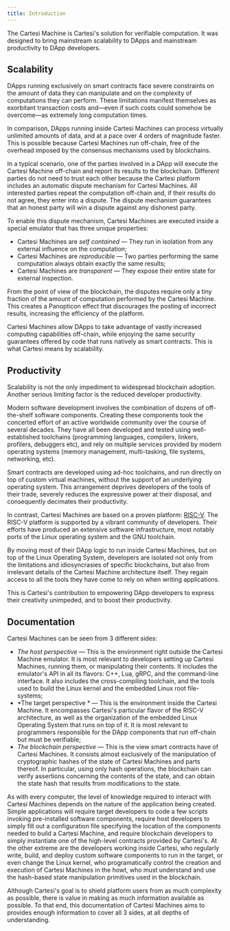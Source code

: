```yaml
---
title: Introduction
---
```


The Cartesi Machine is Cartesi's solution for verifiable computation.
It was designed to bring mainstream scalability to DApps and mainstream productivity to DApp developers.

## Scalability

DApps running exclusively on smart contracts face severe constraints on the amount of data they can manipulate and on the complexity of computations they can perform.
These limitations manifest themselves as exorbitant transaction costs and&mdash;even if such costs could somehow be overcome&mdash;as extremely long computation times.

In comparison, DApps running inside Cartesi Machines can process virtually unlimited amounts of data, and at a pace over 4 orders of magnitude faster.
This is possible because Cartesi Machines run off-chain, free of the overhead imposed by the consensus mechanisms used by blockchains.

In a typical scenario, one of the parties involved in a DApp will execute the Cartesi Machine off-chain and report its results to the blockchain.
Different parties do not need to trust each other because the Cartesi platform includes an automatic dispute mechanism for Cartesi Machines.
All interested parties repeat the computation off-chain and, if their results do not agree, they enter into a dispute.
The dispute mechanism guarantees that an honest party will win a dispute against any dishonest party.

To enable this dispute mechanism, Cartesi Machines are executed inside a special emulator that has three unique properties:

* Cartesi Machines are *self contained* &mdash; They run in isolation from any external influence on the computation;
* Cartesi Machines are *reproducible* &mdash; Two parties performing the same computation always obtain exactly the same results;
* Cartesi Machines are *transparent* &mdash; They expose their entire state for external inspection.

From the point of view of the blockchain, the disputes require only a tiny fraction of the amount of computation performed by the Cartesi Machine.
This creates a Panopticon effect that discourages the posting of incorrect results, increasing the efficiency of the platform.

Cartesi Machines allow DApps to take advantage of vastly increased computing capabilities off-chain, while enjoying the same security guarantees offered by code that runs natively as smart contracts.
This is what Cartesi means by scalability.

## Productivity

Scalability is not the only impediment to widespread blockchain adoption.
Another serious limiting factor is the reduced developer productivity.

Modern software development involves the combination of dozens of off-the-shelf software components.
Creating these components took the concerted effort of an active worldwide community over the course of several decades.
They have all been developed and tested using well-established toolchains (programming languages, compilers, linkers, profilers, debuggers etc), and rely on multiple services provided by modern operating systems (memory management, multi-tasking, file systems, networking, etc).

Smart contracts are developed using ad-hoc toolchains, and run directly on top of custom virtual machines, without the support of an underlying operating system.
This arrangement deprives developers of the tools of their trade, severely reduces the expressive power at their disposal, and consequently decimates their productivity.

In contrast, Cartesi Machines are based on a proven platform: [RISC-V](https://riscv.org/).
The RISC-V platform is supported by a vibrant community of developers.
Their efforts have produced an extensive software infrastructure, most notably ports of the Linux operating system and the GNU toolchain.

By moving most of their DApp logic to run inside Cartesi Machines, but on top of the Linux Operating System, developers are isolated not only from the limitations and idiosyncrasies of specific blockchains, but also from irrelevant details of the Cartesi Machine architecture itself.
They regain access to all the tools they have come to rely on when writing applications.

This is Cartesi's contribution to empowering DApp developers to express their creativity unimpeded, and to boost their productivity.

## Documentation

Cartesi Machines can be seen from 3 different sides:

* *The host perspective* &mdash;
This is the environment right outside the Cartesi Machine emulator.
It is most relevant to developers setting up Cartesi Machines, running them, or manipulating their contents.
It includes the emulator's API in all its flavors: C++, Lua, gRPC, and the command-line interface.
It also includes the cross-compiling toolchain, and the tools used to build the Linux kernel and the embedded Linux root file-systems;
* *The target perspective * &mdash;
This is the environment inside the Cartesi Machine.
It encompasses Cartesi's particular flavor of the RISC-V architecture, as well as the organization of the embedded Linux Operating System that runs on top of it.
It is most relevant to programmers responsible for the DApp components that run off-chain but must be verifiable;
* *The blockchain perspective* &mdash;
This is the view smart contracts have of Cartesi Machines.
It consists almost exclusively of the manipulation of cryptographic hashes of the state of Cartesi Machines and parts thereof.
In particular, using only hash operations, the blockchain can verify assertions concerning the contents of the state, and can obtain the state hash that results from modifications to the state.

As with every computer, the level of knowledge required to interact with Cartesi Machines depends on the nature of the application being created.
Simple applications will require target developers to code a few scripts invoking pre-installed software components, require host developers to simply fill out a configuration file specifying the location of the components needed to build a Cartesi Machine, and require blockchain developers to simply instantiate one of the high-level contracts provided by Cartesi's.
At the other extreme are the developers working inside Cartesi, who regularly write, build, and deploy custom software components to run in the target, or even change the Linux kernel, who programatically control the creation and execution of Cartesi Machines in the howt, who must understand and use the hash-based state manipulation primitives used in the blockchain.

Although Cartesi's goal is to shield platform users from as much complexity as possible, there is value in making as much information available as possible.
To that end, this documentation of Cartesi Machines aims to provides enough information to cover all 3 sides, at all depths of understanding.

